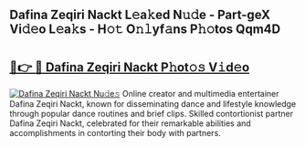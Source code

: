 ## Dafina Zeqiri Nackt L𝚎a𝚔ed N𝚞𝚍e - Part-geX Vi𝚍𝚎o L𝚎a𝚔s - H𝚘𝚝 O𝚗𝚕yf𝚊ns P𝚑𝚘tos Qqm4D

# <h2><a href="http://kfc8kyn.oniu.top/?m=Dafina+Zeqiri+Nackt">🔗👉 🔴 Dafina Zeqiri Nackt P𝚑ot𝚘𝚜 V𝚒d𝚎o</a></h2>

[![Dafina Zeqiri Nackt Nu𝚍e𝚜](https://i.imgur.com/0qMVB7G.gif)](http://kfc8kyn.oniu.top/?m=Dafina+Zeqiri+Nackt)
Online creator and multimedia entertainer Dafina Zeqiri Nackt, known for disseminating dance and lifestyle knowledge through popular dance routines and brief clips. Skilled contortionist partner Dafina Zeqiri Nackt, celebrated for their remarkable abilities and accomplishments in contorting their body with partners.  
